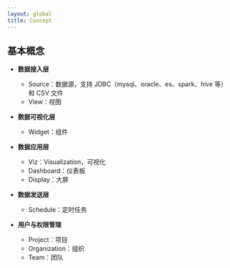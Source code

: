 ```yaml
---
layout: global
title: Concept
---
```



## 基本概念

- **数据接入层**
  - Source：数据源，支持 JDBC（mysql、oracle、es、spark、hive 等）和 CSV 文件
  - View：视图
- **数据可视化层**
  - Widget：组件
- **数据应用层**
  - Viz：Visualization，可视化
  - Dashboard：仪表板
  - Display：大屏

- **数据发送层**
  - Schedule：定时任务

- **用户与权限管理**
  - Project：项目
  - Organization：组织
  - Team：团队